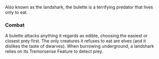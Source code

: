 Also known as the landshark, the bulette is a terrifying predator that lives only to eat.

### Combat

A bulette attacks anything it regards as edible, choosing the easiest or closest prey first. The only creatures it refuses to eat are elves (and it dislikes the taste of dwarves). When burrowing underground, a landshark relies on its Tremorsense Feature to detect prey.
